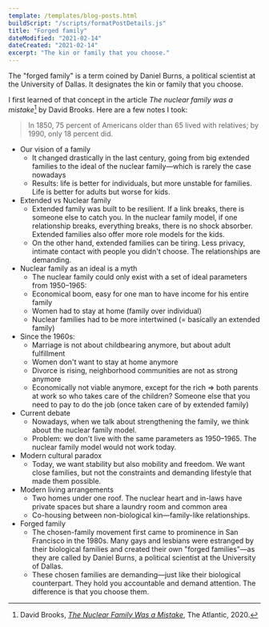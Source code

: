 ```yaml
---
template: /templates/blog-posts.html
buildScript: "/scripts/formatPostDetails.js"
title: "Forged family"
dateModified: "2021-02-14"
dateCreated: "2021-02-14"
excerpt: "The kin or family that you choose."
---
```


The "forged family" is a term coined by Daniel Burns, a political scientist at the University of Dallas. It designates the kin or family that you choose.

I first learned of that concept in the article _The nuclear family was a mistake_[^1] by David Brooks. Here are a few notes I took:

> In 1850, 75 percent of Americans older than 65 lived with relatives; by 1990, only 18 percent did.

- Our vision of a family
  - It changed drastically in the last century, going from big extended families to the ideal of the nuclear family—which is rarely the case nowadays
  - Results: life is better for individuals, but more unstable for families. Life is better for adults but worse for kids.
- Extended vs Nuclear family
  - Extended family was built to be resilient. If a link breaks, there is someone else to catch you. In the nuclear family model, if one relationship breaks, everything breaks, there is no shock absorber. Extended families also offer more role models for the kids.
  - On the other hand, extended families can be tiring. Less privacy, intimate contact with people you didn't choose. The relationships are demanding.
- Nuclear family as an ideal is a myth
  - The nuclear family could only exist with a set of ideal parameters from 1950–1965:
  - Economical boom, easy for one man to have income for his entire family
  - Women had to stay at home (family over individual)
  - Nuclear families had to be more intertwined (= basically an extended family)
- Since the 1960s:
  - Marriage is not about childbearing anymore, but about adult fulfillment
  - Women don't want to stay at home anymore
  - Divorce is rising, neighborhood communities are not as strong anymore
  - Economically not viable anymore, except for the rich => both parents at work so who takes care of the children? Someone else that you need to pay to do the job (once taken care of by extended family)
- Current debate
  - Nowadays, when we talk about strengthening the family, we think about the nuclear family model.
  - Problem: we don't live with the same parameters as 1950–1965. The nuclear family model would not work today.
- Modern cultural paradox
  - Today, we want stability but also mobility and freedom. We want close families, but not the constraints and demanding lifestyle that made them possible.
- Modern living arrangements
  - Two homes under one roof. The nuclear heart and in-laws have private spaces but share a laundry room and common area
  - Co-housing between non-biological kin—family-like relationships.
- Forged family
  - The chosen-family movement first came to prominence in San Francisco in the 1980s. Many gays and lesbians were estranged by their biological families and created their own "forged families"—as they are called by Daniel Burns, a political scientist at the University of Dallas.
  - These chosen families are demanding—just like their biological counterpart. They hold you accountable and demand attention. The difference is that you choose them.

[^1]: David Brooks, _[The Nuclear Family Was a Mistake](www.theatlantic.com/magazine/archive/2020/03/the-nuclear-family-was-a-mistake/605536/)_, The Atlantic, 2020.
